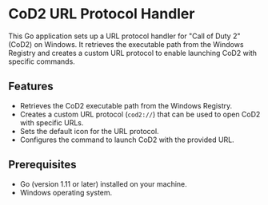 # CoD2 URL Protocol Handler

This Go application sets up a URL protocol handler for "Call of Duty 2" (CoD2) on Windows. It retrieves the executable path from the Windows Registry and creates a custom URL protocol to enable launching CoD2 with specific commands.

## Features

- Retrieves the CoD2 executable path from the Windows Registry.
- Creates a custom URL protocol (`cod2://`) that can be used to open CoD2 with specific URLs.
- Sets the default icon for the URL protocol.
- Configures the command to launch CoD2 with the provided URL.

## Prerequisites

- Go (version 1.11 or later) installed on your machine.
- Windows operating system.
